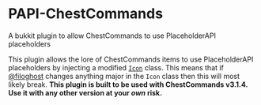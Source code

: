 # PAPI-ChestCommands
A bukkit plugin to allow ChestCommands to use PlaceholderAPI placeholders

This plugin allows the lore of ChestCommands items to use PlaceholderAPI placeholders by injecting a modified [`Icon`](https://github.com/filoghost/ChestCommands/blob/master/ChestCommands/src/com/gmail/filoghost/chestcommands/api/Icon.java) class. This means that if [@filoghost](https://github.com/filoghost) changes anything major in the `Icon` class then this will most likely break. **This plugin is built to be used with ChestCommands v3.1.4. Use it with any other version at your *own* risk.**
